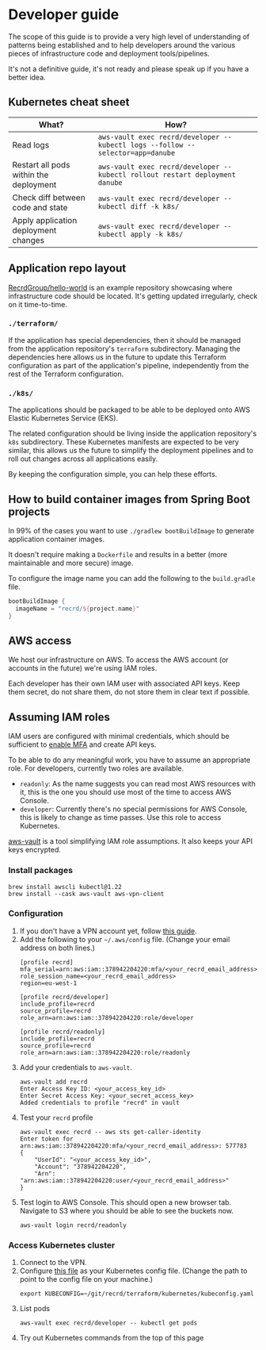 # Developer guide

The scope of this guide is to provide a very high level of understanding of patterns being established and to help developers around the various pieces of infrastructure code and deployment tools/pipelines.

It's not a definitive guide, it's not ready and please speak up if you have a better idea.

## Kubernetes cheat sheet

What?                                  | How?
---------------------------------------|--------------------------------------------------------------------------------
Read logs                              | `aws-vault exec recrd/developer -- kubectl logs --follow --selector=app=danube`
Restart all pods within the deployment | `aws-vault exec recrd/developer -- kubectl rollout restart deployment danube`
Check diff between code and state      | `aws-vault exec recrd/developer -- kubectl diff -k k8s/`
Apply application deployment changes   | `aws-vault exec recrd/developer -- kubectl apply -k k8s/`

## Application repo layout

[RecrdGroup/hello-world][] is an example repository showcasing where infrastructure code should be located.
It's getting updated irregularly, check on it time-to-time.

[RecrdGroup/hello-world]: https://github.com/RecrdGroup/hello-world

### `./terraform/`

If the application has special dependencies, then it should be managed from the application repository's `terraform` subdirectory.
Managing the dependencies here allows us in the future to update this Terraform configuration as part of the application's pipeline,
independently from the rest of the Terraform configuration.

### `./k8s/`

The applications should be packaged to be able to be deployed onto AWS Elastic Kubernetes Service (EKS).

The related configuration should be living inside the application repository's `k8s` subdirectory.
These Kubernetes manifests are expected to be very similar, this allows us the future to simplify the deployment pipelines
and to roll out changes across all applications easily.

By keeping the configuration simple, you can help these efforts.

## How to build container images from Spring Boot projects

In 99% of the cases you want to use `./gradlew bootBuildImage` to generate application container images.

It doesn't require making a `Dockerfile` and results in a better (more maintainable and more secure) image.

To configure the image name you can add the following to the `build.gradle` file.

```gradle
bootBuildImage {
  imageName = "recrd/${project.name}"
}
```

## AWS access

We host our infrastructure on AWS. To access the AWS account (or accounts in the future) we're using IAM roles.

Each developer has their own IAM user with associated API keys. Keep them secret, do not share them, do not store them in clear text if possible.

## Assuming IAM roles

IAM users are configured with minimal credentials, which should be sufficient to [enable MFA][mfa] and create API keys.

To be able to do any meaningful work, you have to assume an appropriate role. For developers, currently two roles are available.

- `readonly`: As the name suggests you can read most AWS resources with it, this is the one you should use most of the time to access AWS Console.
- `developer`: Currently there's no special permissions for AWS Console, this is likely to change as time passes. Use this role to access Kubernetes.

[aws-vault][] is a tool simplifying IAM role assumptions. It also keeps your API keys encrypted.

[aws-vault]: https://github.com/99designs/aws-vault
[mfa]: https://docs.aws.amazon.com/IAM/latest/UserGuide/id_credentials_mfa_enable_virtual.html

### Install packages

```shell
brew install awscli kubectl@1.22
brew install --cask aws-vault aws-vpn-client
```

### Configuration

1. If you don't have a VPN account yet, follow [this guide][client vpn].
2. Add the following to your `~/.aws/config` file. (Change your email address on both lines.)
   ```properties
   [profile recrd]
   mfa_serial=arn:aws:iam::378942204220:mfa/<your_recrd_email_address>
   role_session_name=<your_recrd_email_address>
   region=eu-west-1

   [profile recrd/developer]
   include_profile=recrd
   source_profile=recrd
   role_arn=arn:aws:iam::378942204220:role/developer

   [profile recrd/readonly]
   include_profile=recrd
   source_profile=recrd
   role_arn=arn:aws:iam::378942204220:role/readonly
   ```
3. Add your credentials to `aws-vault`.
   ```shell
   aws-vault add recrd
   Enter Access Key ID: <your_access_key_id>
   Enter Secret Access Key: <your_secret_access_key>
   Added credentials to profile "recrd" in vault
   ```
4. Test your `recrd` profile
   ```shell
   aws-vault exec recrd -- aws sts get-caller-identity
   Enter token for arn:aws:iam::378942204220:mfa/<your_recrd_email_address>: 577783
   {
       "UserId": "<your_access_key_id>",
       "Account": "378942204220",
       "Arn": "arn:aws:iam::378942204220:user/<your_recrd_email_address>"
   }
   ```
5. Test login to AWS Console. This should open a new browser tab. Navigate to S3 where you should be able to see the buckets now.
   ```shell
   aws-vault login recrd/readonly
   ```

[client vpn]: ./bootstrap/client_vpn.md#how-to-get-vpn-access

### Access Kubernetes cluster

1. Connect to the VPN.
2. Configure [this file][kubeconfig.yaml] as your Kubernetes config file. (Change the path to point to the config file on your machine.)
   ```shell
   export KUBECONFIG=~/git/recrd/terraform/kubernetes/kubeconfig.yaml
   ```
3. List pods
   ```shell
   aws-vault exec recrd/developer -- kubectl get pods
   ```
4. Try out Kubernetes commands from the top of this page

[kubeconfig.yaml]: ./kubernetes/kubeconfig.yaml
